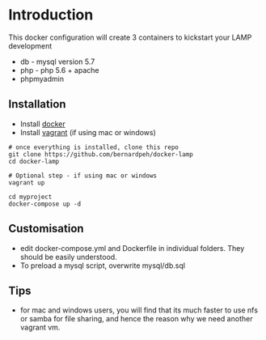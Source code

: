 # Introduction

This docker configuration will create 3 containers to kickstart your LAMP development

* db - mysql version 5.7
* php - php 5.6 + apache
* phpmyadmin

## Installation

* Install [docker](https://docs.docker.com/engine/installation/)
* Install [vagrant](https://www.vagrantup.com/downloads.html) (if using mac or windows)

```
# once everything is installed, clone this repo
git clone https://github.com/bernardpeh/docker-lamp
cd docker-lamp

# Optional step - if using mac or windows
vagrant up

cd myproject
docker-compose up -d
```

## Customisation

* edit docker-compose.yml and Dockerfile in individual folders. They should be easily understood.
* To preload a mysql script, overwrite mysql/db.sql


## Tips

* for mac and windows users, you will find that its much faster to use nfs or samba for file sharing, and hence the reason why we need another vagrant vm.
